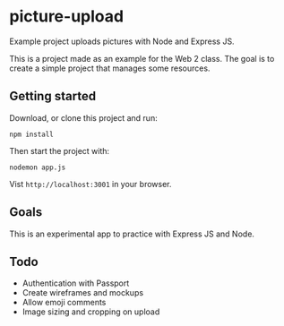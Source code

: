 # picture-upload

Example project uploads pictures with Node and Express JS.

This is a project made as an example for the Web 2 class.
The goal is to create a simple project that manages some
resources.

## Getting started

Download, or clone this project and run:

`npm install`

Then start the project with:

`nodemon app.js`

Vist `http://localhost:3001` in your browser.

## Goals

This is an experimental app to practice with Express JS and Node.

## Todo

- Authentication with Passport
- Create wireframes and mockups
- Allow emoji comments
- Image sizing and cropping on upload
